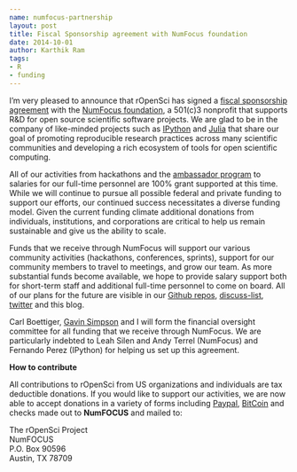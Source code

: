 ```yaml
---
name: numfocus-partnership
layout: post
title: Fiscal Sponsorship agreement with NumFocus foundation
date: 2014-10-01
author: Karthik Ram
tags:
- R
- funding
---
```




I’m very pleased to announce that rOpenSci has signed a [fiscal sponsorship agreement](http://en.wikipedia.org/wiki/Fiscal_sponsorship) with the [NumFocus foundation](http://numfocus.org/), a 501(c)3 nonprofit that supports R&D for open source scientific software projects. We are glad to be in the company of like-minded projects such as [IPython](http://ipython.org/) and [Julia](http://julialang.org/) that share our goal of promoting reproducible research practices across many scientific communities and developing a rich ecosystem of tools for open scientific computing. 

All of our activities from hackathons and the [ambassador program](http://ropensci.org/blog/2014/08/11/ambassadors-program/) to salaries for our full-time personnel are 100% grant supported at this time. While we will continue to pursue all possible federal and private funding to support our efforts, our continued success necessitates a diverse funding model. Given the current funding climate additional donations from individuals, institutions, and corporations are critical to help us remain sustainable and give us the ability to scale. 

Funds that we receive through NumFocus will support our various community activities (hackathons, conferences, sprints), support for our community members to travel to meetings, and grow our team. As more substantial funds become available, we hope to provide salary support both for short-term staff and additional full-time personnel to come on board. All of our plans for the future are visible in our [Github repos](https://github.com/ropensci "rOpenSci · GitHub"), [discuss-list](https://groups.google.com/forum/#!forum/ropensci-discuss "Google Groups"), [twitter](https://twitter.com/ropensci "rOpenSci (@rOpenSci) | Twitter") and this blog.  

Carl Boettiger, [Gavin Simpson](http://www.uregina.ca/science/biology/people/faculty-research/simpson-gavin/index.html "Gavin Simpson | Biology, University of Regina") and I will form the financial oversight committee for all funding that we receive through NumFocus. We are particularly indebted to Leah Silen and Andy Terrel (NumFocus) and Fernando Perez (IPython) for helping us set up this agreement.

**How to contribute**

All contributions to rOpenSci from US organizations and individuals are tax deductible donations. If you would like to support our activities, we are now able to accept donations in a variety of forms including [Paypal](https://www.paypal.com/us/cgi-bin/webscr?cmd=_flow&SESSION=t9jK6SRk96ZcBnK5DdVq-HyGVvcaL9tuA0nA1HtPYBsOj3zKPLUkT-UMNfC&dispatch=5885d80a13c0db1f8e263663d3faee8dbd0a2170b502f343d92a90377a9956d7 "Online Payment, Merchant Account - PayPal"), [BitCoin](https://bitpay.com/invoice?id=HvFM4eRTTscFKzuwK9Pqth) and checks made out to **NumFOCUS** and mailed to:

The rOpenSci Project  
NumFOCUS  
P.O. Box 90596  
Austin, TX 78709  